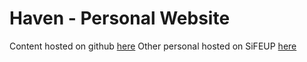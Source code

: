 # Haven - Personal Website

Content hosted on github [here](https://kiko-g.github.io/)
Other personal hosted on SiFEUP [here](https://web.fe.up.pt/~up201704790)
